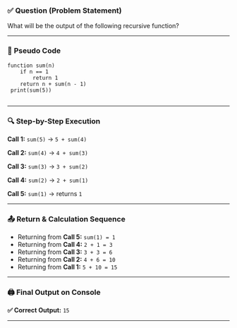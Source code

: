 ### ✅ **Question (Problem Statement)**

What will be the output of the following recursive function?

---

### 🧠 **Pseudo Code**

```
function sum(n)
    if n == 1
        return 1
    return n + sum(n - 1)
 print(sum(5))
 
```

---

### 🔍 **Step-by-Step Execution**

**Call 1:** `sum(5)` → `5 + sum(4)`

**Call 2:** `sum(4)` → `4 + sum(3)`

**Call 3:** `sum(3)` → `3 + sum(2)`

**Call 4:** `sum(2)` → `2 + sum(1)`

**Call 5:** `sum(1)` → returns `1`

---

### 📤 **Return & Calculation Sequence**

- Returning from **Call 5:** `sum(1) = 1`
- Returning from **Call 4:** `2 + 1 = 3`
- Returning from **Call 3:** `3 + 3 = 6`
- Returning from **Call 2:** `4 + 6 = 10`
- Returning from **Call 1:** `5 + 10 = 15`

---

### 🖨️ **Final Output on Console**

**✅ Correct Output:** `15`

---
